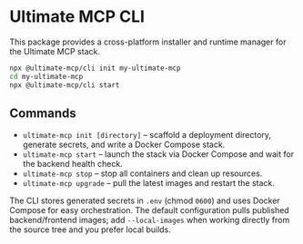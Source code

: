 # Ultimate MCP CLI

This package provides a cross-platform installer and runtime manager for the Ultimate MCP stack.

```bash
npx @ultimate-mcp/cli init my-ultimate-mcp
cd my-ultimate-mcp
npx @ultimate-mcp/cli start
```

## Commands

- `ultimate-mcp init [directory]` – scaffold a deployment directory, generate secrets, and write a Docker Compose stack.
- `ultimate-mcp start` – launch the stack via Docker Compose and wait for the backend health check.
- `ultimate-mcp stop` – stop all containers and clean up resources.
- `ultimate-mcp upgrade` – pull the latest images and restart the stack.

The CLI stores generated secrets in `.env` (chmod `0600`) and uses Docker Compose for easy orchestration. The default configuration pulls published backend/frontend images; add `--local-images` when working directly from the source tree and you prefer local builds.
